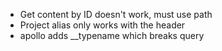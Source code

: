 * Get content by ID doesn't work, must use path
* Project alias only works with the header
* apollo adds __typename which breaks query
